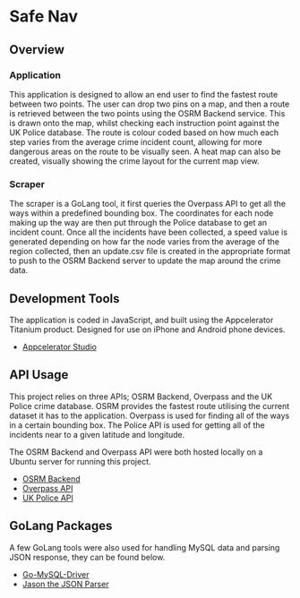 # Safe Nav

## Overview

### Application

This application is designed to allow an end user to find the fastest route between two points. The user can drop two pins on a map, and then a route is retrieved between the two points using the OSRM Backend service. This is drawn onto the map, whilst checking each instruction point against the UK Police database. The route is colour coded based on how much each step varies from the average crime incident count, allowing for more dangerous areas on the route to be visually seen. A heat map can also be created, visually showing the crime layout for the current map view.

### Scraper

The scraper is a GoLang tool, it first queries the Overpass API to get all the ways within a predefined bounding box. The coordinates for each node making up the way are then put through the Police database to get an incident count. Once all the incidents have been collected, a speed value is generated depending on how far the node varies from the average of the region collected, then an update.csv file is created in the appropriate format to push to the OSRM Backend server to update the map around the crime data.

## Development Tools

The application is coded in JavaScript, and built using the Appcelerator Titanium product. Designed for use on iPhone and Android phone devices.

- [Appcelerator Studio](http://www.appcelerator.com/mobile-app-development-products)

## API Usage

This project relies on three APIs; OSRM Backend, Overpass and the UK Police crime database. OSRM provides the fastest route utilising the current dataset it has to the application. Overpass is used for finding all of the ways in a certain bounding box. The Police API is used for getting all of the incidents near to a given latitude and longitude.

The OSRM Backend and Overpass API were both hosted locally on a Ubuntu server for running this project.

- [OSRM Backend](http://project-osrm.org)
- [Overpass API](http://overpass-api.de)
- [UK Police API](https://data.police.uk)

## GoLang Packages

A few GoLang tools were also used for handling MySQL data and parsing JSON response, they can be found below.

- [Go-MySQL-Driver](https://github.com/go-sql-driver/mysql)
- [Jason the JSON Parser](github.com/antonholmquist/jason)
